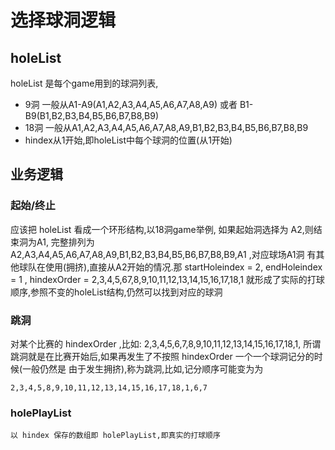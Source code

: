 # 选择球洞逻辑

## holeList
holeList 是每个game用到的球洞列表,
- 9洞 一般从A1-A9(A1,A2,A3,A4,A5,A6,A7,A8,A9) 或者 B1-B9(B1,B2,B3,B4,B5,B6,B7,B8,B9)
- 18洞 一般从A1,A2,A3,A4,A5,A6,A7,A8,A9,B1,B2,B3,B4,B5,B6,B7,B8,B9
- hindex从1开始,即holeList中每个球洞的位置(从1开始)

## 业务逻辑

### 起始/终止
  
  应该把 holeList 看成一个环形结构,以18洞game举例, 如果起始洞选择为 A2,则结束洞为A1,
完整排列为 A2,A3,A4,A5,A6,A7,A8,A9,B1,B2,B3,B4,B5,B6,B7,B8,B9,A1 ,对应球场A1洞
有其他球队在使用(拥挤),直接从A2开始的情况.那 startHoleindex = 2, endHoleindex = 1 ,
hindexOrder = 2,3,4,5,67,8,9,10,11,12,13,14,15,16,17,18,1
就形成了实际的打球顺序,参照不变的holeList结构,仍然可以找到对应的球洞


### 跳洞

 对某个比赛的 hindexOrder ,比如: 2,3,4,5,6,7,8,9,10,11,12,13,14,15,16,17,18,1,
 所谓跳洞就是在比赛开始后,如果再发生了不按照 hindexOrder 一个一个球洞记分的时候(一般仍然是
 由于发生拥挤),称为跳洞,比如,记分顺序可能变为为

    2,3,4,5,8,9,10,11,12,13,14,15,16,17,18,1,6,7

### holePlayList
    以 hindex 保存的数组即 holePlayList,即真实的打球顺序   